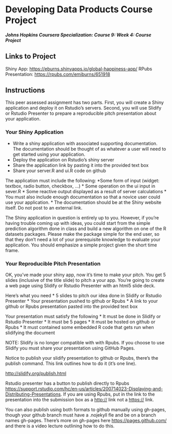 Developing Data Products Course Project
================

##### Johns Hopkins Coursera Specialization: Course 9: Week 4: Course Project

## Links to Project

Shiny App: <https://eburns.shinyapps.io/global-happiness-app/>
RPubs Presentation: <https://rpubs.com/emiburns/651918>

## Instructions

This peer assessed assignment has two parts. First, you will create a
Shiny application and deploy it on Rstudio’s servers. Second, you will
use Slidify or Rstudio Presenter to prepare a reproducible pitch
presentation about your application.

### Your Shiny Application

  - Write a shiny application with associated supporting documentation.
    The documentation should be thought of as whatever a user will need
    to get started using your application.
  - Deploy the application on Rstudio’s shiny server
  - Share the application link by pasting it into the provided text box
  - Share your server.R and ui.R code on github

The application must include the following: *Some form of input (widget:
textbox, radio button, checkbox, …) * Some operation on the ui input in
sever.R \* Some reactive output displayed as a result of server
calculations \* You must also include enough documentation so that a
novice user could use your application. \* The documentation should be
at the Shiny website itself. Do not post to an external link.

The Shiny application in question is entirely up to you. However, if
you’re having trouble coming up with ideas, you could start from the
simple prediction algorithm done in class and build a new algorithm on
one of the R datasets packages. Please make the package simple for the
end user, so that they don’t need a lot of your prerequisite knowledge
to evaluate your application. You should emphasize a simple project
given the short time frame.

### Your Reproducible Pitch Presentation

OK, you’ve made your shiny app, now it’s time to make your pitch. You
get 5 slides (inclusive of the title slide) to pitch a your app. You’re
going to create a web page using Slidify or Rstudio Presenter with an
html5 slide deck.

Here’s what you need \* 5 slides to pitch our idea done in Slidify or
Rstudio Presenter \* Your presentation pushed to github or Rpubs \* A
link to your github or Rpubs presentation pasted into the provided text
box

Your presentation must satisfy the following \* It must be done in
Slidify or Rstudio Presenter \* It must be 5 pages \* It must be hosted
on github or Rpubs \* It must contained some embedded R code that gets
run when slidifying the document

NOTE: Slidify is no longer compatible with with Rpubs. If you choose to
use Slidify you must share your presentation using GitHub Pages.

Notice to publish your slidify presentation to github or Rpubs, there’s
the publish command. This link outlines how to do it (it’s one line).

<http://slidify.org/publish.html>

Rstudio presenter has a button to publish directly to Rpubs
<https://support.rstudio.com/hc/en-us/articles/200714023-Displaying-and-Distributing-Presentations>.
If you are using Rpubs, put in the link to the presentation into the
submission box as a <http://> link not a <https://> link.

You can also publish using both formats to github manually using
gh-pages, though your github branch must have a .nojekyll fle and be on
a branch names gh-pages. There’s more on gh-pages here
<https://pages.github.com/> and there is a video lecture outlining how
to do this.
